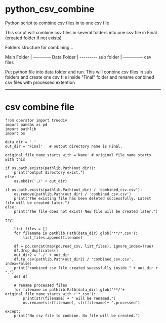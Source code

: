 # python_csv_combine
Python script to combine csv files in to one csv file

This script will combine csv files in several folders into one csv file in Final (created folder if not exists)

Folders structure for combining...

Main Folder
  | --------- Data Folder
                 | --------- sub folder
                              | ---------- csv files
                              
Put python file into data folder and run.
This will conbine csv files in sub folders and create one csv file inside "Final" folder and rename conbined csv files with processed extention

------------------------------------------------------------------------------------------------------------------------------------------------------
# csv combine file


```
from operator import truediv
import pandas as pd
import pathlib
import os

data_dir = '.'
out_dir = 'Final'   # output directory name is Final. 

original_file_name_starts_with ='Name' # original file name starts with this

if os.path.exists(pathlib.Path(out_dir)):
    print("output directory exist.")
else:
    os.mkdir('./' + out_dir)

if os.path.exists(pathlib.Path(out_dir) / 'combined_csv.csv'):
    os.remove(pathlib.Path(out_dir) / 'combined_csv.csv')
    print("The existing file has been deleted successfully. Latest file will be created later.")
else:
    print("The file does not exist! New file will be created later.")

try:

    list_files = []
    for filename in pathlib.Path(data_dir).glob('**/*.csv'):
        list_files.append(filename)
    
    df = pd.concat(map(pd.read_csv, list_files), ignore_index=True)
    df.drop_duplicates()
    out_dir2 = './' + out_dir
    df.to_csv(pathlib.Path(out_dir2) / 'combined_csv.csv', index=False)
    print("combined csv file created sucessfully inside " + out_dir + ".")
    del df

    # rename processed files
    for filename in pathlib.Path(data_dir).glob('**/'+ original_file_name_starts_with +'*.csv'):
        print(str(filename) + " will be renamed.")
        os.rename(str(filename), str(filename)+ '.processed')

except:
    print("No csv file to combine. No file will be created.")
    
```

